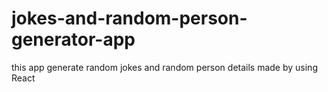 # jokes-and-random-person-generator-app
this app generate random jokes and random person details made by using React
